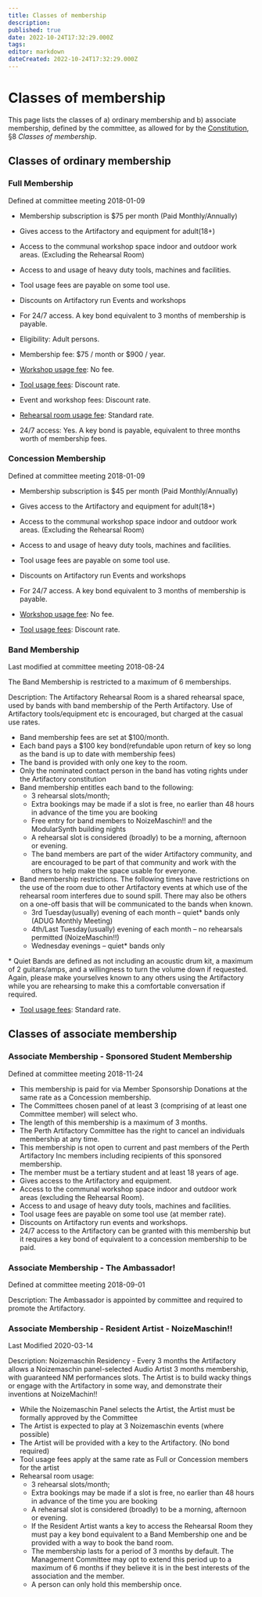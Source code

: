 ```yaml
---
title: Classes of membership
description:
published: true
date: 2022-10-24T17:32:29.000Z
tags:
editor: markdown
dateCreated: 2022-10-24T17:32:29.000Z
---
```


# Classes of membership

This page lists the classes of a) ordinary membership and b) associate membership, defined by the committee, as allowed for by the [Constitution](/constitution), §8 *Classes of membership*.

## Classes of ordinary membership

### Full Membership

Defined at committee meeting 2018-01-09

* Membership subscription is \$75 per month (Paid Monthly/Annually)
* Gives access to the Artifactory and equipment for adult(18+)
* Access to the communal workshop space indoor and outdoor work areas. (Excluding the Rehearsal Room)
* Access to and usage of heavy duty tools, machines and facilities.
* Tool usage fees are payable on some tool use.
* Discounts on Artifactory run Events and workshops
* For 24/7 access. A key bond equivalent to 3 months of membership is payable.

* Eligibility: Adult persons.
* Membership fee: \$75 / month or \$900 / year.
* [Workshop usage fee](/docs/policies/fees): No fee.
* [Tool usage fees](/docs/policies/fees): Discount rate.
* Event and workshop fees: Discount rate.
* [Rehearsal room usage fee](/docs/policies/fees): Standard rate.
* 24/7 access: Yes. A key bond is payable, equivalent to three months worth of membership fees.

### Concession Membership

Defined at committee meeting 2018-01-09

* Membership subscription is \$45 per month (Paid Monthly/Annually)
* Gives access to the Artifactory and equipment for adult(18+)
* Access to the communal workshop space indoor and outdoor work areas. (Excluding the Rehearsal Room)
* Access to and usage of heavy duty tools, machines and facilities.
* Tool usage fees are payable on some tool use.
* Discounts on Artifactory run Events and workshops
* For 24/7 access. A key bond equivalent to 3 months of membership is payable.

* [Workshop usage fee](/docs/policies/fees): No fee.
* [Tool usage fees](/docs/policies/fees): Discount rate.

### Band Membership

Last modified at committee meeting 2018-08-24

The Band Membership is restricted to a maximum of 6 memberships.

Description: The Artifactory Rehearsal Room is a shared rehearsal space, used by bands with band membership of the Perth Artifactory. Use of Artifactory tools/equipment etc is encouraged, but charged at the casual use rates.

* Band membership fees are set at \$100/month.
* Each band pays a \$100 key bond(refundable upon return of key so long as the band is up to date with membership fees)
* The band is provided with only one key to the room.
* Only the nominated contact person in the band has voting rights under the Artifactory constitution
* Band membership entitles each band to the following:
  * 3 rehearsal slots/month;
  * Extra bookings may be made if a slot is free, no earlier than 48 hours in advance of the time you are booking
  * Free entry for band members to NoizeMaschin!! and the ModularSynth building nights
  * A rehearsal slot is considered (broadly) to be a morning, afternoon or evening.
  * The band members are part of the wider Artifactory community, and are encouraged to be part of that community and work with the others to help make the space usable for everyone.
* Band membership restrictions. The following times have restrictions on the use of the room due to other Artifactory events at which use of the rehearsal room interferes due to sound spill. There may also be others on a one-off basis that will be communicated to the bands when known.
  * 3rd Tuesday(usually) evening of each month – quiet\* bands only (ADUG Monthly Meeting)
  * 4th/Last Tuesday(usually) evening of each month – no rehearsals permitted (NoizeMaschin!!)
  * Wednesday evenings – quiet* bands only

\* Quiet Bands are defined as not including an acoustic drum kit, a maximum of 2 guitars/amps, and a willingness to turn the volume down if requested. Again, please make yourselves known to any others using the Artifactory while you are rehearsing to make this a comfortable conversation if required.

* [Tool usage fees](/docs/policies/fees): Standard rate.

## Classes of associate membership

### Associate Membership - Sponsored Student Membership

Defined at committee meeting 2018-11-24

* This membership is paid for via Member Sponsorship Donations at the same rate as a Concession membership.
* The Committees chosen panel of at least 3 (comprising of at least one Committee member) will select who.
* The length of this membership is a maximum of 3 months.
* The Perth Artifactory Committee has the right to cancel an individuals membership at any time.
* This membership is not open to current and past members of the Perth Artifactory Inc members including recipients of this sponsored membership.
* The member must be a tertiary student and at least 18 years of age.
* Gives access to the Artifactory and equipment.
* Access to the communal workshop space indoor and outdoor work areas (excluding the Rehearsal Room).
* Access to and usage of heavy duty tools, machines and facilities.
* Tool usage fees are payable on some tool use (at member rate).
* Discounts on Artifactory run events and workshops.
* 24/7 access to the Artifactory can be granted with this membership but it requires a key bond of equivalent to a concession membership to be paid.

### Associate Membership - The Ambassador!

Defined at committee meeting 2018-09-01

Description: The Ambassador is appointed by committee and required to promote the Artifactory.

### Associate Membership - Resident Artist - NoizeMaschin!!

Last Modified 2020-03-14

Description: Noizemaschin Residency - Every 3 months the Artifactory allows a Noizemaschin panel-selected Audio Artist 3 months membership, with guaranteed NM performances slots. The Artist is to build wacky things or engage with the Artifactory in some way, and demonstrate their inventions at NoizeMachin!!

* While the Noizemaschin Panel selects the Artist, the Artist must be formally approved by the Committee
* The Artist is expected to play at 3 Noizemaschin events (where possible)
* The Artist will be provided with a key to the Artifactory. (No bond required)
* Tool usage fees apply at the same rate as Full or Concession members for the artist
* Rehearsal room usage:
  * 3 rehearsal slots/month;
  * Extra bookings may be made if a slot is free, no earlier than 48 hours in advance of the time you are booking
  * A rehearsal slot is considered (broadly) to be a morning, afternoon or evening.
  * If the Resident Artist wants a key to access the Rehearsal Room they must pay a key bond equivalent to a Band Membership one and be provided with a way to book the band room.
  * The membership lasts for a period of 3 months by default. The Management Committee may opt to extend this period up to a maximum of 6 months if they believe it is in the best interests of the association and the member.
  * A person can only hold this membership once.